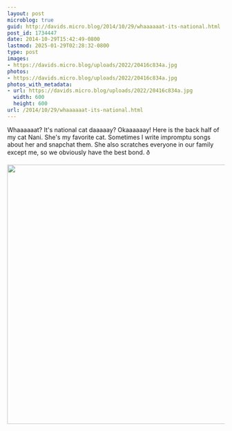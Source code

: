 ```yaml
---
layout: post
microblog: true
guid: http://davids.micro.blog/2014/10/29/whaaaaaat-its-national.html
post_id: 1734447
date: 2014-10-29T15:42:49-0800
lastmod: 2025-01-29T02:28:32-0800
type: post
images:
- https://davids.micro.blog/uploads/2022/20416c834a.jpg
photos:
- https://davids.micro.blog/uploads/2022/20416c834a.jpg
photos_with_metadata:
- url: https://davids.micro.blog/uploads/2022/20416c834a.jpg
  width: 600
  height: 600
url: /2014/10/29/whaaaaaat-its-national.html
---
```

Whaaaaaat? It's national cat daaaaay? Okaaaaaay! Here is the back half of my cat Nani. She's my favorite cat. Sometimes I write impromptu songs about her and snapchat them. She also scratches everyone in our family except me, so we obviously have the best bond. ð

<img src="/uploads/2022/20416c834a.jpg" width="600" height="600" alt="">
